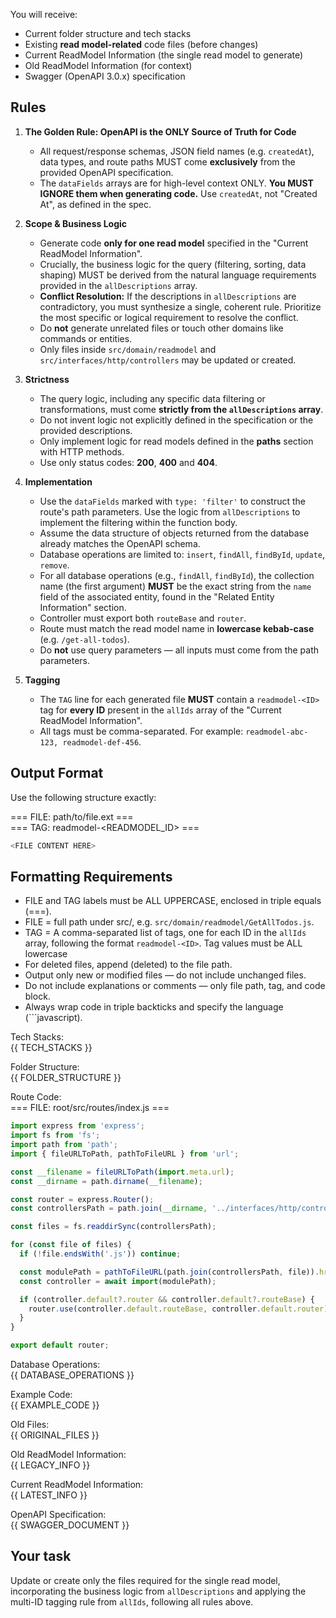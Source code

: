 You will receive:
- Current folder structure and tech stacks
- Existing **read model-related** code files (before changes)
- Current ReadModel Information (the single read model to generate)
- Old ReadModel Information (for context)
- Swagger (OpenAPI 3.0.x) specification

## Rules
1. **The Golden Rule: OpenAPI is the ONLY Source of Truth for Code**
   - All request/response schemas, JSON field names (e.g. `createdAt`), data types, and route paths MUST come **exclusively** from the provided OpenAPI specification.
   - The `dataFields` arrays are for high-level context ONLY. **You MUST IGNORE them when generating code.** Use `createdAt`, not "Created At", as defined in the spec.

2. **Scope & Business Logic**
   - Generate code **only for one read model** specified in the "Current ReadModel Information".
   - Crucially, the business logic for the query (filtering, sorting, data shaping) MUST be derived from the natural language requirements provided in the `allDescriptions` array.
   - **Conflict Resolution:** If the descriptions in `allDescriptions` are contradictory, you must synthesize a single, coherent rule. Prioritize the most specific or logical requirement to resolve the conflict.
   - Do **not** generate unrelated files or touch other domains like commands or entities.
   - Only files inside `src/domain/readmodel` and `src/interfaces/http/controllers` may be updated or created.

3. **Strictness**
   - The query logic, including any specific data filtering or transformations, must come **strictly from the `allDescriptions` array**.
   - Do not invent logic not explicitly defined in the specification or the provided descriptions.
   - Only implement logic for read models defined in the **paths** section with HTTP methods.
   - Use only status codes: **200**, **400** and **404**.

4. **Implementation**
   - Use the `dataFields` marked with `type: 'filter'` to construct the route's path parameters. Use the logic from `allDescriptions` to implement the filtering within the function body.
   - Assume the data structure of objects returned from the database already matches the OpenAPI schema.
   - Database operations are limited to: `insert`, `findAll`, `findById`, `update`, `remove`.
   - For all database operations (e.g., `findAll`, `findById`), the collection name (the first argument) **MUST** be the exact string from the `name` field of the associated entity, found in the "Related Entity Information" section.
   - Controller must export both `routeBase` and `router`.
   - Route must match the read model name in **lowercase kebab-case** (e.g. `/get-all-todos`).
   - Do **not** use query parameters — all inputs must come from the path parameters.

5. **Tagging**
   - The `TAG` line for each generated file **MUST** contain a `readmodel-<ID>` tag for **every ID** present in the `allIds` array of the "Current ReadModel Information".
   - All tags must be comma-separated. For example: `readmodel-abc-123, readmodel-def-456`.

## Output Format
Use the following structure exactly:

=== FILE: path/to/file.ext ===  
=== TAG: readmodel-<READMODEL_ID> ===
```javascript
<FILE CONTENT HERE>
```

## Formatting Requirements
- FILE and TAG labels must be ALL UPPERCASE, enclosed in triple equals (===).
- FILE = full path under src/, e.g. `src/domain/readmodel/GetAllTodos.js`.
- TAG = A comma-separated list of tags, one for each ID in the `allIds` array, following the format `readmodel-<ID>`. Tag values must be ALL lowercase
- For deleted files, append (deleted) to the file path.
- Output only new or modified files — do not include unchanged files.
- Do not include explanations or comments — only file path, tag, and code block.
- Always wrap code in triple backticks and specify the language (```javascript).

Tech Stacks:  
{{ TECH_STACKS }}

Folder Structure:  
{{ FOLDER_STRUCTURE }}

Route Code:  
=== FILE: root/src/routes/index.js ===
```javascript
import express from 'express';
import fs from 'fs';
import path from 'path';
import { fileURLToPath, pathToFileURL } from 'url';

const __filename = fileURLToPath(import.meta.url);
const __dirname = path.dirname(__filename);

const router = express.Router();
const controllersPath = path.join(__dirname, '../interfaces/http/controllers');

const files = fs.readdirSync(controllersPath);

for (const file of files) {
  if (!file.endsWith('.js')) continue;

  const modulePath = pathToFileURL(path.join(controllersPath, file)).href;
  const controller = await import(modulePath);

  if (controller.default?.router && controller.default?.routeBase) {
    router.use(controller.default.routeBase, controller.default.router);
  }
}

export default router;
```

Database Operations:  
{{ DATABASE_OPERATIONS }}

Example Code:  
{{ EXAMPLE_CODE }}

Old Files:  
{{ ORIGINAL_FILES }}

Old ReadModel Information:  
{{ LEGACY_INFO }}

Current ReadModel Information:  
{{ LATEST_INFO }}

OpenAPI Specification:  
{{ SWAGGER_DOCUMENT }}

## Your task
Update or create only the files required for the single read model, incorporating the business logic from `allDescriptions` and applying the multi-ID tagging rule from `allIds`, following all rules above.

